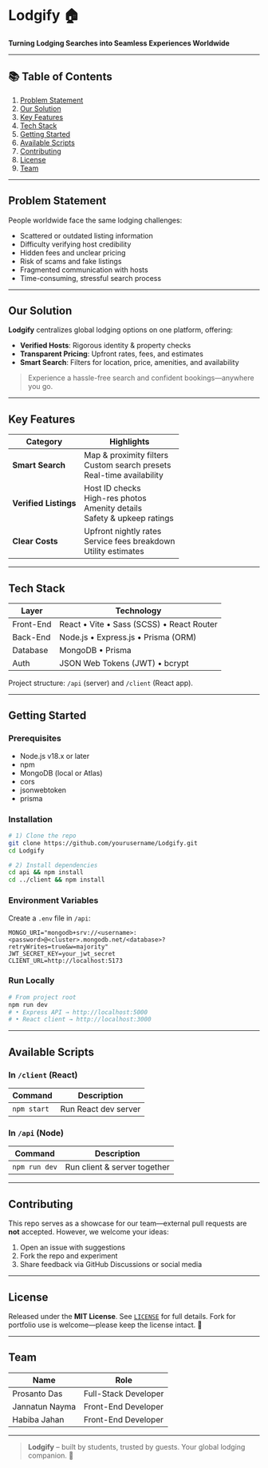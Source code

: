 # Lodgify 🏠

**Turning Lodging Searches into Seamless Experiences Worldwide**

---

## 📚 Table of Contents

1. [Problem Statement](#problem-statement)
2. [Our Solution](#our-solution)
3. [Key Features](#key-features)
4. [Tech Stack](#tech-stack)
5. [Getting Started](#getting-started)
6. [Available Scripts](#available-scripts)
7. [Contributing](#contributing)
8. [License](#license)
9. [Team](#team)

---

## Problem Statement

People worldwide face the same lodging challenges:

* Scattered or outdated listing information
* Difficulty verifying host credibility
* Hidden fees and unclear pricing
* Risk of scams and fake listings
* Fragmented communication with hosts
* Time-consuming, stressful search process

---

## Our Solution

**Lodgify** centralizes global lodging options on one platform, offering:

* **Verified Hosts**: Rigorous identity & property checks
* **Transparent Pricing**: Upfront rates, fees, and estimates
* **Smart Search**: Filters for location, price, amenities, and availability

> Experience a hassle-free search and confident bookings—anywhere you go.

---

## Key Features

| Category              | Highlights                                                                         |
| --------------------- | ---------------------------------------------------------------------------------- |
| **Smart Search**      | Map & proximity filters<br/>Custom search presets<br/>Real-time availability       |
| **Verified Listings** | Host ID checks<br/>High-res photos<br/>Amenity details<br/>Safety & upkeep ratings |
| **Clear Costs**       | Upfront nightly rates<br/>Service fees breakdown<br/>Utility estimates             |

---

## Tech Stack

| Layer     | Technology                                |
| --------- | ----------------------------------------- |
| Front-End | React • Vite • Sass (SCSS) • React Router |
| Back-End  | Node.js • Express.js • Prisma (ORM)       |
| Database  | MongoDB • Prisma                        |
| Auth      | JSON Web Tokens (JWT) • bcrypt            |

Project structure: `/api` (server) and `/client` (React app).

---

## Getting Started

### Prerequisites

* Node.js v18.x or later
* npm
* MongoDB (local or Atlas)
* cors
* jsonwebtoken
* prisma

### Installation

```bash
# 1) Clone the repo
git clone https://github.com/yourusername/Lodgify.git
cd Lodgify

# 2) Install dependencies
cd api && npm install
cd ../client && npm install
```

### Environment Variables

Create a `.env` file in `/api`:

```
MONGO_URI="mongodb+srv://<username>:<password>@<cluster>.mongodb.net/<database>?retryWrites=true&w=majority"
JWT_SECRET_KEY=your_jwt_secret
CLIENT_URL=http://localhost:5173
```

### Run Locally

```bash
# From project root
npm run dev
# • Express API → http://localhost:5000
# • React client → http://localhost:3000
```

---

## Available Scripts

### In `/client` (React)

| Command     | Description              |
| ----------- | ------------------------ |
| `npm start` | Run React dev server     |


### In `/api` (Node)

| Command          | Description                  |
| ---------------- | ---------------------------- |
| `npm run dev`    | Run client & server together |

---

## Contributing

This repo serves as a showcase for our team—external pull requests are **not** accepted.
However, we welcome your ideas:

1. Open an issue with suggestions
2. Fork the repo and experiment
3. Share feedback via GitHub Discussions or social media

---

## License

Released under the **MIT License**.
See [`LICENSE`](LICENSE) for full details.
Fork for portfolio use is welcome—please keep the license intact. 🎉

---

## Team

| Name           | Role                 |
| -------------- | -------------------- |
| Prosanto Das   | Full-Stack Developer |
| Jannatun Nayma | Front-End Developer  |
| Habiba Jahan   | Front-End Developer  |

---

> **Lodgify** – built by students, trusted by guests.
> Your global lodging companion. 🏡
